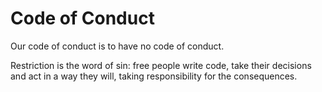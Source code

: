# Code of Conduct

Our code of conduct is to have no code of conduct.

Restriction is the word of sin: free people write code, take their decisions
and act in a way they will, taking responsibility for the consequences.

